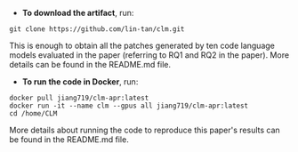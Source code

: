 * **To download the artifact**, run:
```
git clone https://github.com/lin-tan/clm.git
```
This is enough to obtain all the patches generated by ten code language models evaluated in the paper (referring to RQ1 and RQ2 in the paper). More details can be found in the README.md file.


* **To run the code in Docker**, run:
```
docker pull jiang719/clm-apr:latest
docker run -it --name clm --gpus all jiang719/clm-apr:latest
cd /home/CLM
```
More details about running the code to reproduce this paper's results can be found in the README.md file.
